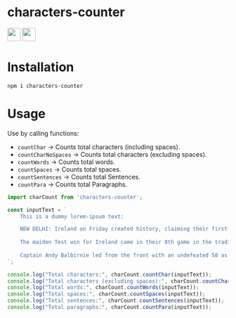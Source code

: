 # characters-counter

<code><img height="30" src="https://img.shields.io/badge/NPM-111111?style=for-the-badge&logo=npm&logoColor=#c63635"></code>
<code><img height="30" src="https://img.shields.io/badge/JavaScript-111111?style=for-the-badge&logo=javascript&logoColor=F7DF1E"></code>


# Installation

```shell
npm i characters-counter
```

# Usage

Use by calling functions:
- `countChar` -> Counts total characters (including spaces).
- `countCharNoSpaces` -> Counts total characters (excluding spaces).
- `countWords` -> Counts total words.
- `countSpaces` -> Counts total spaces.
- `countSentences` -> Counts total Sentences.
- `countPara` -> Counts total Paragraphs.


```js
import charCount from 'characters-counter';

const inputText = `
    This is a dummy lorem-ipsum text:

    NEW DELHI: Ireland on Friday created history, claiming their first-ever Test win against Afghanistan in Abu Dhabi
    
    The maiden Test win for Ireland came in their 8th game in the traditional format.
    
    Captain Andy Balbirnie led from the front with an undefeated 58 as Ireland won the one-off Test by 6 wickets in the final session on the third day, successfully chasing down a modest target of 111.
`;

console.log("Total characters:", charCount.countChar(inputText));
console.log("Total characters (excluding spaces):", charCount.countCharNoSpaces(inputText));
console.log("Total words:", charCount.countWords(inputText));
console.log("Total spaces:", charCount.countSpaces(inputText));
console.log("Total sentences:", charCount.countSentences(inputText));
console.log("Total paragraphs:", charCount.countPara(inputText));
```

<!--
## Using with HTML user text-input fields.

- Example HTML file:

```html
<html lang="en">
<head>
    <meta charset="UTF-8">
    <meta name="viewport" content="width=device-width, initial-scale=1.0">
    <title>Text Statistics</title>
</head>
<body>
    <h1>Text Statistics</h1>
    <textarea id="textInput" rows="10" cols="50" placeholder="Enter your text here..."></textarea>
    <br>
    <button id="calculateBtn">Calculate Statistics</button>
    <div id="statisticsResult"></div>

    <script src="script.js"></script>
</body>
</html>
```

- Your JavaScript File `script.js`:

```js
const charCount = require('characters-counter');

document.getElementById('calculateBtn').addEventListener('click', () => {
    const inputText = document.getElementById('textInput').value;
    const statisticsResult = document.getElementById('statisticsResult');

    const totalCharacters = charCount.countChar(inputText);
    const totalCharactersNoSpaces = charCount.countCharNoSpaces(inputText);
    const totalWords = charCount.countWords(inputText);
    const totalSpaces = charCount.countSpaces(inputText);
    const totalSentences = charCount.countSentences(inputText);
    const totalParagraphs = charCount.countPara(inputText);

    statisticsResult.innerHTML = `
        <p>Total characters: ${totalCharacters}</p>
        <p>Total characters (excluding spaces): ${totalCharactersNoSpaces}</p>
        <p>Total words: ${totalWords}</p>
        <p>Total spaces: ${totalSpaces}</p>
        <p>Total sentences: ${totalSentences}</p>
        <p>Total paragraphs: ${totalParagraphs}</p>
    `;
});
```

-->
